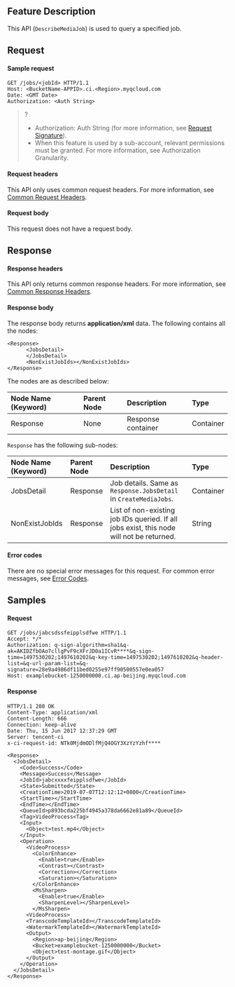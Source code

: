 ## Feature Description

This API (`DescribeMediaJob`) is used to query a specified job.

## Request

#### Sample request

```plaintext
GET /jobs/<jobId> HTTP/1.1
Host: <BucketName-APPID>.ci.<Region>.myqcloud.com
Date: <GMT Date>
Authorization: <Auth String>

```


>? 
> - Authorization: Auth String (for more information, see [Request Signature](https://intl.cloud.tencent.com/document/product/436/7778)).
> - When this feature is used by a sub-account, relevant permissions must be granted. For more information, see Authorization Granularity.
> 



#### Request headers

This API only uses common request headers. For more information, see [Common Request Headers](https://intl.cloud.tencent.com/document/product/1045/43609).

#### Request body

This request does not have a request body.


## Response

#### Response headers

This API only returns common response headers. For more information, see [Common Response Headers](https://intl.cloud.tencent.com/document/product/1045/43610).

#### Response body
The response body returns **application/xml** data. The following contains all the nodes:

``` plaintext
<Response>
      <JobsDetail>
      </JobsDetail>
      <NonExistJobIds></NonExistJobIds>
</Response>
```

The nodes are as described below:

| Node Name (Keyword) | Parent Node | Description | Type |
|:---|:-- |:--|:--|
| Response | None | Response container | Container |

`Response` has the following sub-nodes:

| Node Name (Keyword) | Parent Node | Description | Type |
|:---|:-- |:--|:--|
| JobsDetail | Response | Job details. Same as `Response.JobsDetail` in `CreateMediaJobs`. |  Container |
| NonExistJobIds | Response | List of non-existing job IDs queried. If all jobs exist, this node will not be returned. |  String |


#### Error codes

There are no special error messages for this request. For common error messages, see [Error Codes](https://intl.cloud.tencent.com/document/product/1045/43611).


## Samples

#### Request

```plaintext
GET /jobs/jabcsdssfeipplsdfwe HTTP/1.1
Accept: */*
Authorization: q-sign-algorithm=sha1&q-ak=AKIDZfbOAo7cllgPvF9cXFrJD0a1ICvR****&q-sign-time=1497530202;1497610202&q-key-time=1497530202;1497610202&q-header-list=&q-url-param-list=&q-signature=28e9a4986df11bed0255e97ff90500557e0ea057
Host: examplebucket-1250000000.ci.ap-beijing.myqcloud.com
```

#### Response

```plaintext
HTTP/1.1 200 OK
Content-Type: application/xml
Content-Length: 666
Connection: keep-alive
Date: Thu, 15 Jun 2017 12:37:29 GMT
Server: tencent-ci
x-ci-request-id: NTk0MjdmODlfMjQ4OGY3XzYzYzhf****

<Response>
  <JobsDetail>
    <Code>Success</Code>
    <Message>Success</Message>
    <JobId>jabcxxxxfeipplsdfwe</JobId>
    <State>Submitted</State>
    <CreationTime>2019-07-07T12:12:12+0800</CreationTime>
    <StartTime></StartTime>
    <EndTime></EndTime>
    <QueueId>p893bcda225bf4945a378da6662e81a89</QueueId>
    <Tag>VideoProcess<Tag>
    <Input>
      <Object>test.mp4</Object>
    </Input>
    <Operation>
      <VideoProcess>
        <ColorEnhance>
          <Enable>true</Enable>
          <Contrast></Contrast>
          <Correction></Correction>
          <Saturation></Saturation>
        </ColorEnhance>
        <MsSharpen>
          <Enable>true</Enable>
          <SharpenLevel></SharpenLevel>
        </MsSharpen>
      <VideoProcess>
      <TranscodeTemplateId></TranscodeTemplateId>
      <WatermarkTemplateId></WatermarkTemplateId>
      <Output>
        <Region>ap-beijing</Region>
        <Bucket>examplebucket-1250000000</Bucket>
        <Object>test-montage.gif</Object>
      </Output>
    </Operation>
  </JobsDetail>
</Response>
```

